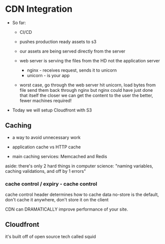 # CDN Integration
+ So far:
  + CI/CD
  + pushes production ready assets to s3
  + our assets are being served directly from the server
  + web server is serving the files from the HD not the application server
    + nginx - receives request, sends it to unicorn
    + unicorn - is your app

  + worst case, go through the web server hit unicorn, load bytes from file send them back through nginx
    but nginx could have just done that itself
    the closer we can get the content to the user the better, fewer machines required!

+ Today we will setup Cloudfront with S3


## Caching
+ a way to avoid unnecessary work
+ application cache vs HTTP cache

+ main caching services: Memcached and Redis


aside: there's only 2 hard things in computer science: "naming variables, caching validations, and off by 1 errors"


### cache control / expiry - cache control
cache control header determines how to cache data
no-store is the default, don't cache it anywhere, don't store it on the client

CDN can DRAMATICALLY improve performance of your site.


## Cloudfront
it's built off of open source tech called squid
